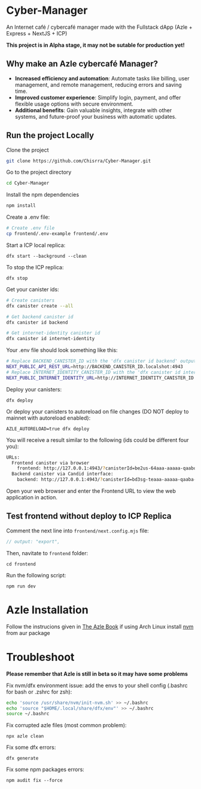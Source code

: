 # Cyber-Manager

An Internet café / cybercafé manager made with the Fullstack dApp (Azle + Express + NextJS + ICP)

**This project is in Alpha stage, it may not be sutable for production yet!**

## Why make an Azle cybercafé Manager?

- **Increased efficiency and automation**: Automate tasks like billing, user management, and remote management, reducing errors and saving time.
- **Improved customer experience**: Simplify login, payment, and offer flexible usage options with secure environment.
- **Additional benefits**: Gain valuable insights, integrate with other systems, and future-proof your business with automatic updates.

## Run the project Locally

Clone the project

```bash
git clone https://github.com/Chisrra/Cyber-Manager.git
```

Go to the project directory

```bash
cd Cyber-Manager
```

Install the npm dependencies

```bash
npm install
```

Create a .env file:

```bash
# Create .env file
cp frontend/.env-example frontend/.env
```

Start a ICP local replica:

`dfx start --background --clean`

To stop the ICP replica: 

`dfx stop`

Get your canister ids:

```bash
# Create canisters
dfx canister create --all

# Get backend canister id
dfx canister id backend

# Get internet-identity canister id
dfx canister id internet-identity
```

Your .env file should look something like this:

```bash
# Replace BACKEND_CANISTER_ID with the 'dfx canister id backend' output
NEXT_PUBLIC_API_REST_URL=http://BACKEND_CANISTER_ID.localshot:4943
# Replace INTERNET_IDENTITY_CANISTER_ID with the 'dfx canister id internet-identity' output
NEXT_PUBLIC_INTERNET_IDENTITY_URL=http://INTERNET_IDENTITY_CANISTER_ID.localshot:4943
```

Deploy your canisters:

`dfx deploy`

Or deploy your canisters to autoreload on file changes (DO NOT deploy to mainnet with autoreload enabled):

`AZLE_AUTORELOAD=true dfx deploy`

You will receive a result similar to the following (ids could be different four you):

```bash
URLs:
  Frontend canister via browser
    frontend: http://127.0.0.1:4943/?canisterId=be2us-64aaa-aaaaa-qaabq-cai
  Backend canister via Candid interface:
    backend: http://127.0.0.1:4943/?canisterId=bd3sg-teaaa-aaaaa-qaaba-cai&id=bkyz2-fmaaa-aaaaa-qaaaq-cai
```

Open your web browser and enter the Frontend URL to view the web application in action.

## Test frontend without deploy to ICP Replica

Comment the next line into `frontend/next.config.mjs` file:

```javascript
// output: "export",
```

Then, navitate to `frontend` folder:

`cd frontend`

Run the following script:

`npm run dev`


# Azle Installation 

Follow the instrucions given in [The Azle Book](https://demergent-labs.github.io/azle/get_started.html#installation) if using Arch Linux install [nvm](https://aur.archlinux.org/packages/nvm) from aur package 


# Troubleshoot

**Please remember that Azle is still in beta so it may have some problems**

Fix nvm/dfx environment issue: add the envs to your shell config (.bashrc for bash or .zshrc for zsh):
```bash
echo 'source /usr/share/nvm/init-nvm.sh' >> ~/.bashrc
echo 'source "$HOME/.local/share/dfx/env"' >> ~/.bashrc
source ~/.bashrc
```

Fix corrupted azle files (most common problem):

`npx azle clean`

Fix some dfx errors:

`dfx generate`

Fix some npm packages errors:

`npm audit fix --force`



